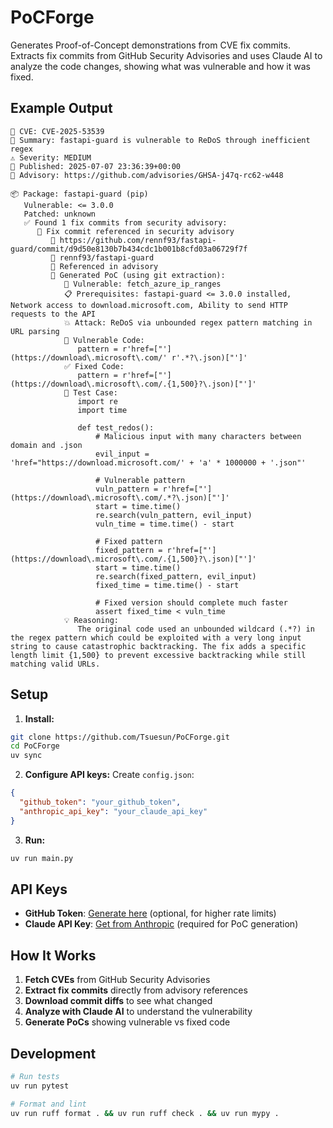 # PoCForge

Generates Proof-of-Concept demonstrations from CVE fix commits. Extracts fix commits from GitHub Security Advisories and uses Claude AI to analyze the code changes, showing what was vulnerable and how it was fixed.

## Example Output

```
🚨 CVE: CVE-2025-53539
📝 Summary: fastapi-guard is vulnerable to ReDoS through inefficient regex
⚠️ Severity: MEDIUM
📅 Published: 2025-07-07 23:36:39+00:00
🔗 Advisory: https://github.com/advisories/GHSA-j47q-rc62-w448

📦 Package: fastapi-guard (pip)
   Vulnerable: <= 3.0.0
   Patched: unknown
   ✅ Found 1 fix commits from security advisory:
      🔧 Fix commit referenced in security advisory
         📄 https://github.com/rennf93/fastapi-guard/commit/d9d50e8130b7b434cdc1b001b8cfd03a06729f7f
         🏢 rennf93/fastapi-guard
         📅 Referenced in advisory
         🧪 Generated PoC (using git extraction):
            🎯 Vulnerable: fetch_azure_ip_ranges
            📋 Prerequisites: fastapi-guard <= 3.0.0 installed, Network access to download.microsoft.com, Ability to send HTTP requests to the API
            💥 Attack: ReDoS via unbounded regex pattern matching in URL parsing
            🐛 Vulnerable Code:
               pattern = r'href=["'](https://download\.microsoft\.com/' r'.*?\.json)["']'
            ✅ Fixed Code:
               pattern = r'href=["'](https://download\.microsoft\.com/.{1,500}?\.json)["']'
            🧪 Test Case:
               import re
               import time

               def test_redos():
                   # Malicious input with many characters between domain and .json
                   evil_input = 'href="https://download.microsoft.com/' + 'a' * 1000000 + '.json"'
                   
                   # Vulnerable pattern
                   vuln_pattern = r'href=["'](https://download\.microsoft\.com/.*?\.json)["']'
                   start = time.time()
                   re.search(vuln_pattern, evil_input)
                   vuln_time = time.time() - start
                   
                   # Fixed pattern
                   fixed_pattern = r'href=["'](https://download\.microsoft\.com/.{1,500}?\.json)["']'
                   start = time.time()
                   re.search(fixed_pattern, evil_input)
                   fixed_time = time.time() - start
                   
                   # Fixed version should complete much faster
                   assert fixed_time < vuln_time
            💡 Reasoning:
               The original code used an unbounded wildcard (.*?) in the regex pattern which could be exploited with a very long input string to cause catastrophic backtracking. The fix adds a specific length limit {1,500} to prevent excessive backtracking while still matching valid URLs.
```

## Setup

1. **Install:**
```bash
git clone https://github.com/Tsuesun/PoCForge.git
cd PoCForge
uv sync
```

2. **Configure API keys:**
Create `config.json`:
```json
{
  "github_token": "your_github_token",
  "anthropic_api_key": "your_claude_api_key"
}
```

3. **Run:**
```bash
uv run main.py
```

## API Keys

- **GitHub Token**: [Generate here](https://github.com/settings/tokens) (optional, for higher rate limits)
- **Claude API Key**: [Get from Anthropic](https://console.anthropic.com/) (required for PoC generation)

## How It Works

1. **Fetch CVEs** from GitHub Security Advisories
2. **Extract fix commits** directly from advisory references  
3. **Download commit diffs** to see what changed
4. **Analyze with Claude AI** to understand the vulnerability
5. **Generate PoCs** showing vulnerable vs fixed code

## Development

```bash
# Run tests
uv run pytest

# Format and lint
uv run ruff format . && uv run ruff check . && uv run mypy .
```
